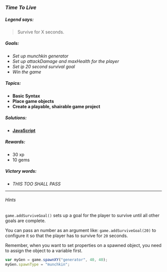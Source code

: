 ### _Time To Live_

##### _Legend says:_
> Survive for X seconds.

##### _Goals:_
+ _Set up munchkin generator_
+ _Set up attackDamage and maxHealth for the player_
+ _Set ip 20 second survival goal_
+ _Win the game_

##### _Topics:_
+ **Basic Syntax**
+ **Place game objects**
+ **Create a playable, shairable game project**

##### _Solutions:_
+ **[JavaScript](timeToLive.js)**

##### _Rewards:_
+ 30 xp
+ 10 gems

##### _Victory words:_
+ _THIS TOO SHALL PASS_

___

###### _Hints_

`game.addSurviveGoal()` sets up a goal for the player to survive until all other goals are complete.

You can pass an number as an argument like: `game.addSurviveGoal(20)` to configure it so that the player has to survive for `20` seconds.

Remember, when you want to set properties on a spawned object, you need to assign the object to a variable first.

```javascript
var myGen = game.spawnXY("generator", 40, 40);
myGen.spawnType = "munchkin";
```
